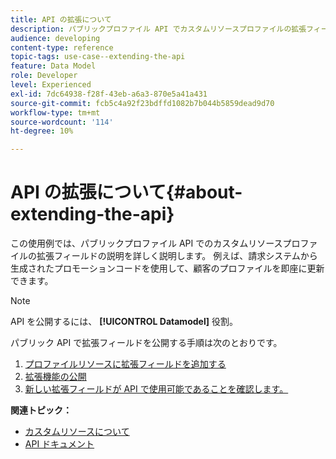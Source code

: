 ```yaml
---
title: API の拡張について
description: パブリックプロファイル API でカスタムリソースプロファイルの拡張フィールドを公開する方法を説明します。
audience: developing
content-type: reference
topic-tags: use-case--extending-the-api
feature: Data Model
role: Developer
level: Experienced
exl-id: 7dc64938-f28f-43eb-a6a3-870e5a41a431
source-git-commit: fcb5c4a92f23bdffd1082b7b044b5859dead9d70
workflow-type: tm+mt
source-wordcount: '114'
ht-degree: 10%

---
```


# API の拡張について{#about-extending-the-api}

この使用例では、パブリックプロファイル API でのカスタムリソースプロファイルの拡張フィールドの説明を詳しく説明します。 例えば、請求システムから生成されたプロモーションコードを使用して、顧客のプロファイルを即座に更新できます。

>[!NOTE]
>
>API を公開するには、 **[!UICONTROL Datamodel]** 役割。

パブリック API で拡張フィールドを公開する手順は次のとおりです。

1. [プロファイルリソースに拡張フィールドを追加する](../../developing/using/step-1--add-extension-fields-to-the-profile-resource.md)
1. [拡張機能の公開](../../developing/using/step-2--publish-the-extension.md)
1. [新しい拡張フィールドが API で使用可能であることを確認します。](../../developing/using/step-3--verify-the-extension.md)

**関連トピック：**

* [カスタムリソースについて](../../developing/using/data-model-concepts.md)
* [API ドキュメント](../../api/using/get-started-apis.md)
